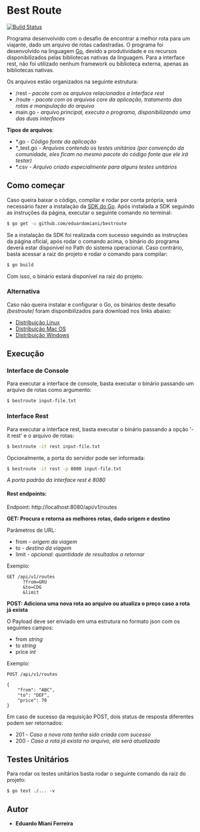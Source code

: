 # Best Route

[![Build Status](https://travis-ci.org/eduardomiani/bestroute.svg?branch=master)](https://travis-ci.org/eduardomiani/bestroute)

Programa desenvolvido com o desafio de encontrar a melhor rota para um viajante, dado um arquivo de rotas cadastradas.
O programa foi desenvolvido na linguagem [Go](https://golang.org/), devido a produtividade e os recursos disponibilizados pelas bibliotecas nativas da linguagem.
Para a interface rest, não foi utilizado nenhum framework ou biblioteca externa, apenas as bibliotecas nativas.

Os arquivos estão organizados na seguinte estrutura:

* /rest - *pacote com os arquivos relacionados a interface rest*
* /route - *pacote com os arquivos core da aplicação, tratamento das rotas e manipulação do arquivo*
* main.go - *arquivo principal, executa o programa, disponibilizando uma das duas interfaces*


 **Tipos de arquivos**:

 * *.go - *Código fonte da aplicação*
 * *_test.go - *Arquivos contendo os testes unitários (por convenção da comunidade, eles ficam no mesmo pacote do código fonte que ele irá testar)*
 * *.csv - *Arquivo criado especialmente para alguns testes unitários*

## Como começar

Caso queira baixar o código, compilar e rodar por conta própria, será necessário fazer a instalação da [SDK do Go](https://golang.org/dl/).
Após instalada a SDK seguindo as instruções da página, executar o seguinte comando no terminal:

```sh
$ go get -u github.com/eduardomiani/bestroute
```

Se a instalação da SDK foi realizada com sucesso seguindo as instruções da página oficial, após rodar o comando acima, o binário do programa deverá estar disponível no Path do sistema operacional.
Caso contrário, basta acessar a raiz do projeto e rodar o comando para compilar:

```sh
$ go build
```

Com isso, o binário estará disponível na raiz do projeto.


### Alternativa

Caso não queira instalar e configurar o Go, os binários deste desafio *(bestroute)* foram disponibilizados para download nos links abaixo:

   - [Distribuição Linux](https://drive.google.com/open?id=1LrinL8rgqwXEBVC_ZBR72veHEHhXoqY3)
   - [Distribuição Mac OS](https://drive.google.com/open?id=1B7YbaVl5d1YKvBviKyA-AgZgl5SeNNyk)
   - [Distribuição Windows](https://drive.google.com/open?id=1Vc0CL1vSvF0n6uW-AHe8PvF1nt3S5zkj)

## Execução

### Interface de Console

Para executar a interface de console, basta executar o binário passando um arquivo de rotas como argumento:

```sh
$ bestroute input-file.txt
```

### Interface Rest

Para executar a interface rest, basta executar o binário passando a opção '-it rest' e o arquivo de rotas:

```sh
$ bestroute -it rest input-file.txt
```

Opcionalmente, a porta do servidor pode ser informada:

```sh
$ bestroute -it rest -p 8000 input-file.txt
```
*A porta padrão da interface rest é 8080*

#### Rest endpoints:

Endpoint: http://localhost:8080/api/v1/routes

**GET: Procura e retorna as melhores rotas, dado origem e destino**

Parâmetros de URL:
* from - *origem da viagem*
* to - *destino da viagem*
* limit - *opcional: quantidade de resultados a retornar*

Exemplo:

```
GET /api/v1/routes
      ?from=GRU
      &to=CDG
      &limit
```

**POST: Adiciona uma nova rota ao arquivo ou atualiza o preço caso  a rota já exista**

O Payload deve ser enviado em uma estrutura no formato json com os seguintes campos:

* from *string*
* to *string*
* price *int*

Exemplo:

```
POST /api/v1/routes

{
    "from": "ABC",
    "to": "DEF",
    "price": 70
}
```

Em caso de sucesso da requisição POST, dois status de resposta diferentes podem ser retornados:

* 201 - *Caso a nova rota tenha sido criada com sucesso*
* 200 - *Caso a rota já exista no arquivo, ela será atualizada*

## Testes Unitários

Para rodar os testes unitários basta rodar o seguinte comando da raiz do projeto:

```
$ go test ./... -v
```

## Autor

* **Eduardo Miani Ferreira**